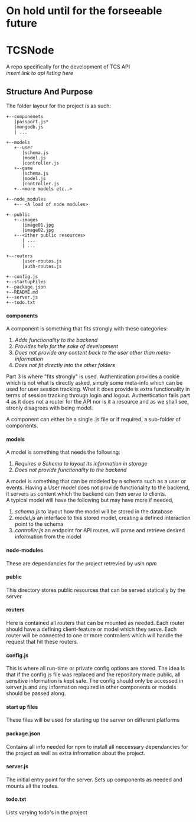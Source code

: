 # On hold until for the forseeable future
# TCSNode

A repo specifically for the development of TCS API<br>
*insert link to api listing here*

## Structure And Purpose

The folder layour for the project is as such:
```
+--componenets 
   |passport.js*
   |mongodb.js
   | ...
   
+--models 
   +--user
      |schema.js
      |model.js
      |controller.js
   +--game
      |schema.js
      |model.js
      |controller.js
   +--<more models etc..>
   
+--node_modules
   +-- <A load of node modules>
   
+--public
   +--images
      |image01.jpg
      |image02.jpg
   +--<Other public resources>
      | ...
      | ...
      
+--routers
      |user-routes.js
      |auth-routes.js
     
+--config.js
+--startupFiles
+--package.json
+--README.md
+--server.js
+--todo.txt
```
#### components

A component is something that fits strongly with these categories:<br>
1. *Adds functionality to the backend* <br>
2. *Provides help for the sake of development* <br>
3. *Does not provide any content back to the user other than meta-information* <br>
4. *Does not fit directly into the other folders* <br>

Part 3 is where "fits strongly" is used. Authentication provides a cookie which is not what is directly asked, simply some meta-info which can be used for user session tracking. What it does provide is extra functionality in terms of session tracking through login and logout. Authentication fails part 4 as it does not a router for the API nor is it a resource and as we shall see, stronly disagrees with being model.

A component can either be a single .js file or if required, a sub-folder of components.

#### models

A model is something that needs the following:<br>
1. *Requires a Schema to layout its information in storage*
2. *Does not provide functionality to the backend*

A model is something that can be modeled by a schema such as a user or events. Having a User model does not provide functionality to the backend, it servers as content which the backend can then serve to clients. <br>
A typical model will have the following but may have more if needed, <br>
1. *schema.js* to layout how the model will be stored in the database
2. *model.js* an interface to this stored model, creating a defined interaction point to the schema
3. *controller.js* an endpoint for API routes, will parse and retrieve desired information from the model

#### node-modules

These are dependancies for the project retrevied by usin *npm*

#### public

This directory stores public resources that can be served statically by the server

#### routers

Here is contained all routers that can be mounted as needed. Each router should have a defining client-feature or model which they serve. Each router will be connected to one or more controllers which will handle the request that hit these routers.

#### config.js

This is where all run-time or private config options are stored. The idea is that if the config.js file was replaced and the repository made public, all sensitive information is kept safe. The config should only be accessed in server.js and any information required in other components or models should be passed along.

#### start up files

These files will be used for starting up the server on different platforms

#### package.json

Contains all info needed for npm to install all neccessary dependancies for the project as well as extra infromation about the project.

#### server.js

The initial entry point for the server. Sets up components as needed and mounts all the routes.

#### todo.txt

Lists varying todo's in the project
